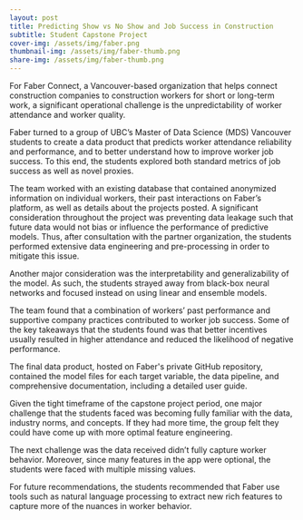 ```yaml
---
layout: post
title: Predicting Show vs No Show and Job Success in Construction
subtitle: Student Capstone Project
cover-img: /assets/img/faber.png
thumbnail-img: /assets/img/faber-thumb.png
share-img: /assets/img/faber-thumb.png
---
```


For Faber Connect, a Vancouver-based organization that helps connect construction companies to construction workers for short or long-term work, a significant operational challenge is the unpredictability of worker attendance and worker quality.

Faber turned to a group of UBC’s Master of Data Science (MDS) Vancouver students to create a data product that predicts worker attendance reliability and performance, and to better understand how to improve worker job success. To this end, the students explored both standard metrics of job success as well as novel proxies.

The team worked with an existing database that contained anonymized information on individual workers, their past interactions on Faber’s platform, as well as details about the projects posted. A significant consideration throughout the project was preventing data leakage such that future data would not bias or influence the performance of predictive models. Thus, after consultation with the partner organization, the students performed extensive data engineering and pre-processing in order to mitigate this issue.

Another major consideration was the interpretability and generalizability of the model. As such, the students strayed away from black-box neural networks and focused instead on using linear and ensemble models.

The team found that a combination of workers’ past performance and supportive company practices contributed to worker job success. Some of the key takeaways that the students found was that better incentives usually resulted in higher attendance and reduced the likelihood of negative performance.

The final data product, hosted on Faber's private GitHub repository, contained the model files for each target variable, the data pipeline, and comprehensive documentation, including a detailed user guide.

Given the tight timeframe of the capstone project period, one major challenge that the students faced was becoming fully familiar with the data, industry norms, and concepts. If they had more time, the group felt they could have come up with more optimal feature engineering.

The next challenge was the data received didn’t fully capture worker behavior. Moreover, since many features in the app were optional, the students were faced with multiple missing values.

For future recommendations, the students recommended that Faber use tools such as natural language processing to extract new rich features to capture more of the nuances in worker behavior. 
